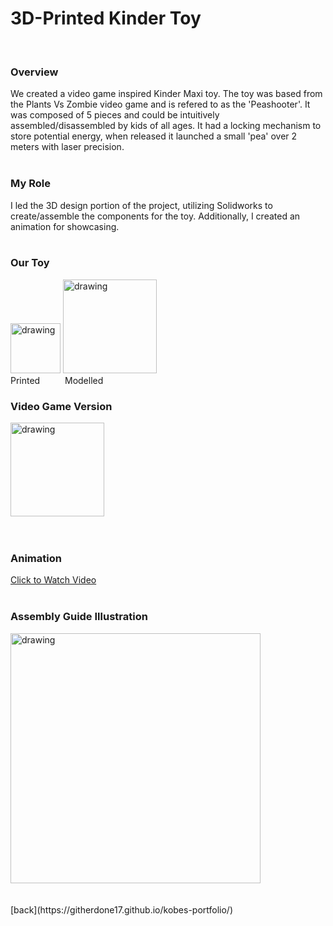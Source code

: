 # 3D-Printed Kinder Toy
<br> 

### Overview 
We created a video game inspired Kinder Maxi toy. The toy was based from the Plants Vs Zombie video game and is refered to as the 'Peashooter'. It was composed of 5 pieces and could be intuitively assembled/disassembled by kids of all ages. It had a locking mechanism to store potential energy, when released it launched a small 'pea' over 2 meters with laser precision. 
 <br><br>

### My Role
I led the 3D design portion of the project, utilizing Solidworks to create/assemble the components for the toy. Additionally, I created an animation for showcasing. 
<br> <br> 
### Our Toy  
 <img src="https://githerdone17.github.io/kobes-portfolio/Images/PShooter_Printed.png" alt="drawing" width="80"/> <img src="https://githerdone17.github.io/kobes-portfolio/Images/our_Pshooter.png" alt="drawing" width="150"/>
<br> Printed &emsp; &emsp; Modelled
<br>
### Video Game Version  
<img src="https://githerdone17.github.io/kobes-portfolio/Images/Actual_Pshooter.png" alt="drawing" width="150"/> <br>
<br> <br> 

### Animation 
[Click to Watch Video](https://github.com/GitHerDone17/kobes-portfolio/assets/116814632/5705c279-c763-442c-b163-bd01f71e2f34)
<br> <br>

### Assembly Guide Illustration 
<img src="https://githerdone17.github.io/kobes-portfolio/Images/Toy_instructions.png" alt="drawing" width="400"/>
<br> <br> <br>
[back](https://githerdone17.github.io/kobes-portfolio/)
